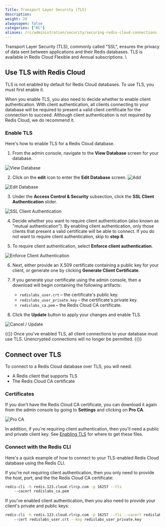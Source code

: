 ```yaml
---
Title: Transport Layer Security (TLS)
description:
weight: 20
alwaysopen: false
categories: ["RC"]
aliases: /rc/administration/security/securing-redis-cloud-connections
---
```


Transport Layer Security (TLS), commonly called "SSL", ensures the privacy of data sent between applications and their Redis databases. TLS is available in Redis Cloud Flexible and Annual subscriptions.
\
## Use TLS with Redis Cloud

TLS is not enabled by default for Redis Cloud databases. To use TLS, you must first enable it.

When you enable TLS, you also need to decide whether to enable client authentication. With client authentication, all clients connecting to your database will be required to present a valid client certificate for the connection to succeed. Although client authentication is not required by Redis Cloud, we do recommend it.

### Enable TLS

Here's how to enable TLS for a Redis Cloud database.

1. From the admin console, navigate to the **View Database** screen for your database.

![View Database](/images/rc/view-db.png#no-click "View Database")

2. Click on the **edit** icon to enter the **Edit Database** screen. ![Add](/images/rc/icon_edit.png#no-click "Edit")

![Edit Database](/images/rc/edit-db.png#no-click "Edit Database")

3. Under the **Access Control & Security** subsection, click the **SSL Client Authentication** slider.

![SSL Client Authentication](/images/rc/ssl-client-auth.png "SSL Client Authentication")

4. Decide whether you want to require client authentication (also known as "mutual authentication"). By
enabling client authentication, only those clients that present a valid certificate will be able to connect. If
you do not want to require client authentication, skip to **step 8**.

5. To require client authentication, select **Enforce client authentication**.

![Enforce Client Authentication](/images/rc/enforce-client-auth.png "SSL Client Authentication")

6. Next, either provide an X.509 certificate containing a public key for your client, or generate one by clicking
**Generate Client Certificate**.

7. If you generate your certificate using the admin console, then a download will begin containing the following
artifacts:
   * `redislabs_user.crt` – the certificate's public key.
   * `redislabs_user_private.key` – the certificate's private key.
   * `redislabs_ca.pem` – the Redis Cloud CA certificate.

8. Click the **Update** button to apply your changes and enable TLS.

![Cancel / Update](/images/rc/cancel-update.png "Cancel / Update")


{{<note>}}
Once you've enabled TLS, all client connections to your database must use TLS. Unencrypted connections
will no longer be permitted.
{{</note>}}

## Connect over TLS

To connect to a Redis Cloud database over TLS, you will need:

* A Redis client that supports TLS
* The Redis Cloud CA certificate

### Certificates

If you don't have the Redis Cloud CA certificate, you can download it again from the admin
console by going to **Settings** and clicking on **Pro CA**.

![Pro CA](/images/rc/pro-ca.png "Pro CA")

In addition, if you're requiring client authentication, then you'll need a public and private client key. See
[Enabling TLS](#enabling-tls) for where to get these files.

### Connect with the Redis CLI

Here's a quick example of how to connect to your TLS-enabled Redis Cloud database using the Redis CLI.

If you're not requiring client authentication, then you only need to provide the host, port, and the the Redis Cloud CA certificate:

```sh
redis-cli -h redis.123.cloud.rlrcp.com -p 16257 --tls
    --cacert redislabs_ca.pem
```

If you've enabled client authentication, then you also need to provide your client's private and public keys:

```sh
redis-cli -h redis.123.cloud.rlrcp.com -p 16257 --tls --cacert redislabs_ca.pem
    --cert redislabs_user.crt --key redislabs_user_private.key
```
